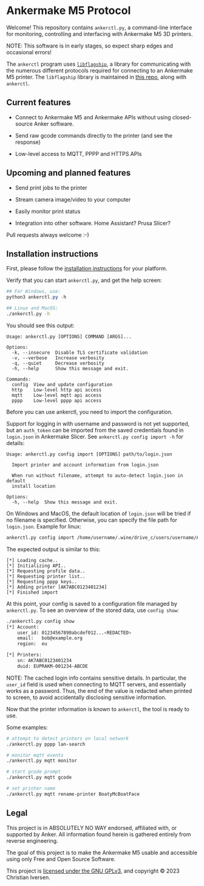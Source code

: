 # Ankermake M5 Protocol

Welcome! This repository contains `ankerctl.py`, a command-line interface for
monitoring, controlling and interfacing with Ankermake M5 3D printers.

NOTE: This software is in early stages, so expect sharp edges and occasional errors!

The `ankerctl` program uses [`libflagship`](documentation/libflagship.md), a
library for communicating with the numerous different protocols required for
connecting to an Ankermake M5 printer. The `libflagship` library is maintained
in [this repo](libflagship/), along with `ankerctl`.

## Current features

 - Connect to Ankermake M5 and Ankermake APIs without using closed-source Anker
   software.

 - Send raw gcode commands directly to the printer (and see the response)

 - Low-level access to MQTT, PPPP and HTTPS APIs

## Upcoming and planned features

 - Send print jobs to the printer

 - Stream camera image/video to your computer

 - Easily monitor print status

 - Integration into other software. Home Assistant? Prusa Slicer?

Pull requests always welcome :-)

## Installation instructions

First, please follow the [installation
instructions](documentation/example-file-usage/example-file-prerequistes.md) for
your platform.

Verify that you can start `ankerctl.py`, and get the help screen:

```powershell
## For Windows, use:
python3 ankerctl.py -h
```

```sh
## Linux and MacOS:
./ankerctl.py -h
```

You should see this output:
```
Usage: ankerctl.py [OPTIONS] COMMAND [ARGS]...

Options:
  -k, --insecure  Disable TLS certificate validation
  -v, --verbose   Increase verbosity
  -q, --quiet     Decrease verbosity
  -h, --help      Show this message and exit.

Commands:
  config  View and update configuration
  http    Low-level http api access
  mqtt    Low-level mqtt api access
  pppp    Low-level pppp api access
```

Before you can use ankerctl, you need to import the configuration.

Support for logging in with username and password is not yet supported, but an
`auth_token` can be imported from the saved credentials found in `login.json` in
Ankermake Slicer. See `ankerctl.py config import -h` for details:

```
Usage: ankerctl.py config import [OPTIONS] path/to/login.json

  Import printer and account information from login.json

  When run without filename, attempt to auto-detect login.json in default
  install location

Options:
  -h, --help  Show this message and exit.
```

On Windows and MacOS, the default location of `login.json` will be tried if no
filename is specified. Otherwise, you can specify the file path for
`login.json`. Example for linux:

```sh
ankerctl.py config import /home/username/.wine/drive_c/users/username/AppData/Local/AnkerMake/AnkerMake_64bit_fp/login.json
```

The expected output is similar to this:
```
[*] Loading cache..
[*] Initializing API..
[*] Requesting profile data..
[*] Requesting printer list..
[*] Requesting pppp keys..
[*] Adding printer [AK7ABC0123401234]
[*] Finished import
```

At this point, your config is saved to a configuration file managed by
`ankerctl.py`. To see an overview of the stored data, use `config show`:

```sh
./ankerctl.py config show
[*] Account:
    user_id: 01234567890abcdef012...<REDACTED>
    email:   bob@example.org
    region:  eu

[*] Printers:
    sn: AK7ABC0123401234
    duid: EUPRAKM-001234-ABCDE
```

NOTE: The cached login info contains sensitive details. In particular, the
`user_id` field is used when connecting to MQTT servers, and essentially works
as a password. Thus, the end of the value is redacted when printed to screen, to avoid
accidentally disclosing sensitive information.

Now that the printer information is known to `ankerctl`, the tool is ready to use.

Some examples:

```sh
# attempt to detect printers on local network
./ankerctl.py pppp lan-search

# monitor mqtt events
./ankerctl.py mqtt monitor

# start gcode prompt
./ankerctl.py mqtt gcode

# set printer name
./ankerctl.py mqtt rename-printer BoatyMcBoatFace
```

## Legal

This project is in ABSOLUTELY NO WAY endorsed, affiliated with, or supported by
Anker. All information found herein is gathered entirely from reverse
engineering.

The goal of this project is to make the Ankermake M5 usable and accessible using
only Free and Open Source Software.

This project is [licensed under the GNU GPLv3](LICENSE), and copyright © 2023
Christian Iversen.
